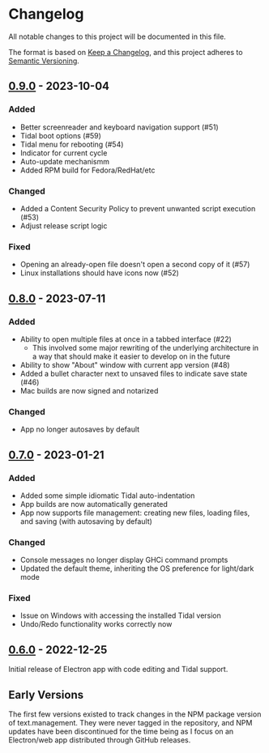 # Changelog

All notable changes to this project will be documented in this file.

The format is based on [Keep a Changelog](https://keepachangelog.com/en/1.0.0/),
and this project adheres to [Semantic Versioning](https://semver.org/spec/v2.0.0.html).

## [0.9.0] - 2023-10-04

### Added

- Better screenreader and keyboard navigation support (#51)
- Tidal boot options (#59)
- Tidal menu for rebooting (#54)
- Indicator for current cycle
- Auto-update mechanismm
- Added RPM build for Fedora/RedHat/etc

### Changed

- Added a Content Security Policy to prevent unwanted script execution (#53)
- Adjust release script logic

### Fixed

- Opening an already-open file doesn't open a second copy of it (#57)
- Linux installations should have icons now (#52)

## [0.8.0] - 2023-07-11

### Added

- Ability to open multiple files at once in a tabbed interface (#22)
  - This involved some major rewriting of the underlying architecture in a way
    that should make it easier to develop on in the future
- Ability to show "About" window with current app version (#48)
- Added a bullet character next to unsaved files to indicate save state (#46)
- Mac builds are now signed and notarized

### Changed

- App no longer autosaves by default

## [0.7.0] - 2023-01-21

### Added

- Added some simple idiomatic Tidal auto-indentation
- App builds are now automatically generated
- App now supports file management: creating new files, loading files, and
  saving (with autosaving by default)

### Changed

- Console messages no longer display GHCi command prompts
- Updated the default theme, inheriting the OS preference for light/dark mode

### Fixed

- Issue on Windows with accessing the installed Tidal version
- Undo/Redo functionality works correctly now

## [0.6.0] - 2022-12-25

Initial release of Electron app with code editing and Tidal support.

## Early Versions

The first few versions existed to track changes in the NPM package version
of text.management. They were never tagged in the repository, and NPM updates
have been discontinued for the time being as I focus on an Electron/web app
distributed through GitHub releases.

[0.9.0]: https://github.com/mindofmatthew/text.management/compare/v0.8.0...v0.9.0
[0.8.0]: https://github.com/mindofmatthew/text.management/compare/v0.7.0...v0.8.0
[0.7.0]: https://github.com/mindofmatthew/text.management/compare/v0.6.0...v0.7.0
[0.6.0]: https://github.com/mindofmatthew/text.management/releases/tag/v0.6.0
